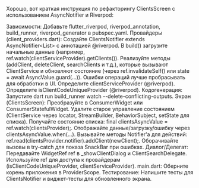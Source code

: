 Хорошо, вот краткая инструкция по рефакторингу ClientsScreen с использованием AsyncNotifier и Riverpod:

Зависимости: Добавьте flutter_riverpod, riverpod_annotation, build_runner, riverpod_generator в pubspec.yaml.
Провайдеры (client_providers.dart):
Создайте ClientsNotifier extends AsyncNotifier<List<ClientModelComposite>> с аннотацией @riverpod.
В build() загрузите начальные данные (например, ref.watch(clientServiceProvider).getClients()).
Реализуйте методы (addClient, deleteClient, searchClients и т.д.), которые вызывают ClientService и обновляют состояние (через ref.invalidateSelf() или state = await AsyncValue.guard(...)). Ошибки операций лучше пробрасывать для обработки в UI.
Определите clientServiceProvider (@riverpod).
Определите isClientCodeUniqueProvider (@riverpod).
Кодогенерация: Запустите dart run build_runner watch --delete-conflicting-outputs.
Экран (ClientsScreen):
Преобразуйте в ConsumerWidget или ConsumerStatefulWidget.
Удалите старое управление состоянием (ClientService через locator, StreamBuilder, BehaviorSubject, setState для списка).
Получайте состояние списка: final clientsAsyncValue = ref.watch(clientsProvider);.
Отображайте данные/загрузку/ошибку через clientsAsyncValue.when(...).
Вызывайте методы Notifier'а для действий: ref.read(clientsProvider.notifier).addClient(newClient);. Оборачивайте вызовы в try-catch для показа SnackBar при ошибках.
Диалог/Делегат:
Передавайте WidgetRef ref в _showClientDialog и ClientSearchDelegate.
Используйте ref для доступа к провайдерам (isClientCodeUniqueProvider, clientServiceProvider).
main.dart: Оберните корень приложения в ProviderScope.
Тестирование: Напишите тесты для ClientsNotifier и виджет-тесты для обновленного экрана.